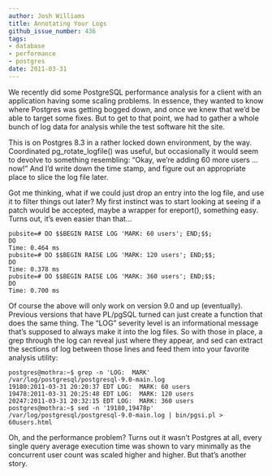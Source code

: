 ```yaml
---
author: Josh Williams
title: Annotating Your Logs
github_issue_number: 436
tags:
- database
- performance
- postgres
date: 2011-03-31
---
```




We recently did some PostgreSQL performance analysis for a client with an application having some scaling problems. In essence, they wanted to know where Postgres was getting bogged down, and once we knew that we’d be able to target some fixes. But to get to that point, we had to gather a whole bunch of log data for analysis while the test software hit the site.

This is on Postgres 8.3 in a rather locked down environment, by the way. Coordinated pg_rotate_logfile() was useful, but occasionally it would seem to devolve to something resembling: “Okay, we’re adding 60 more users ... now!” And I’d write down the time stamp, and figure out an appropriate place to slice the log file later.

Got me thinking, what if we could just drop an entry into the log file, and use it to filter things out later? My first instinct was to start looking at seeing if a patch would be accepted, maybe a wrapper for ereport(), something easy. Turns out, it’s even easier than that...

```nohighlight
pubsite=# DO $$BEGIN RAISE LOG 'MARK: 60 users'; END;$$;
DO
Time: 0.464 ms
pubsite=# DO $$BEGIN RAISE LOG 'MARK: 120 users'; END;$$;
DO
Time: 0.378 ms
pubsite=# DO $$BEGIN RAISE LOG 'MARK: 360 users'; END;$$;
DO
Time: 0.700 ms
```

Of course the above will only work on version 9.0 and up (eventually). Previous versions that have PL/pgSQL turned can just create a function that does the same thing. The “LOG” severity level is an informational message that’s supposed to always make it into the log files. So with those in place, a grep through the log can reveal just where they appear, and sed can extract the sections of log between those lines and feed them into your favorite analysis utility:

```nohighlight
postgres@mothra:~$ grep -n 'LOG:  MARK' /var/log/postgresql/postgresql-9.0-main.log 
19180:2011-03-31 20:20:37 EDT LOG:  MARK: 60 users
19478:2011-03-31 20:25:48 EDT LOG:  MARK: 120 users
20247:2011-03-31 20:32:15 EDT LOG:  MARK: 360 users
postgres@mothra:~$ sed -n '19180,19478p' /var/log/postgresql/postgresql-9.0-main.log | bin/pgsi.pl > 60users.html
```

Oh, and the performance problem? Turns out it wasn’t Postgres at all, every single query average execution time was shown to vary minimally as the concurrent user count was scaled higher and higher. But that’s another story.



